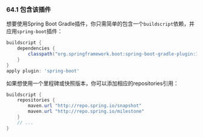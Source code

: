 ### 64.1 包含该插件

想要使用Spring Boot Gradle插件，你只需简单的包含一个`buildscript`依赖，并应用`spring-boot`插件：
```gradle
buildscript {
    dependencies {
        classpath("org.springframework.boot:spring-boot-gradle-plugin:1.3.0.BUILD-SNAPSHOT")
    }
}
apply plugin: 'spring-boot'
```
如果想使用一个里程碑或快照版本，你可以添加相应的repositories引用：
```gradle
buildscript {
    repositories {
        maven.url "http://repo.spring.io/snapshot"
        maven.url "http://repo.spring.io/milestone"
    }
    // ...
}
```
